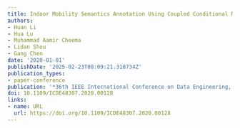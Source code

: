 ```yaml
---
title: Indoor Mobility Semantics Annotation Using Coupled Conditional Markov Networks
authors:
- Huan Li
- Hua Lu
- Muhammad Aamir Cheema
- Lidan Shou
- Gang Chen
date: '2020-01-01'
publishDate: '2025-02-23T08:09:21.318734Z'
publication_types:
- paper-conference
publication: '*36th IEEE International Conference on Data Engineering, ICDE 2020*'
doi: 10.1109/ICDE48307.2020.00128
links:
- name: URL
  url: https://doi.org/10.1109/ICDE48307.2020.00128
---
```

